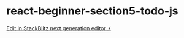# react-beginner-section5-todo-js

[Edit in StackBlitz next generation editor ⚡️](https://stackblitz.com/~/github.com/choconanana/react-beginner-section5-todo-js)